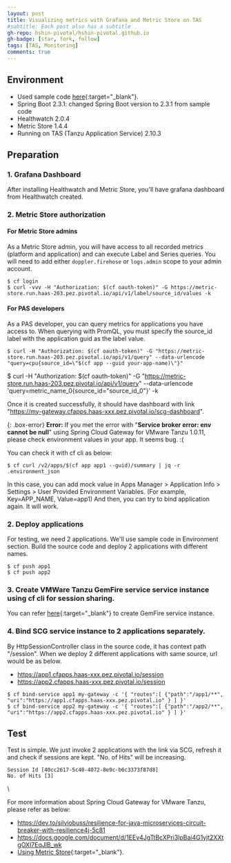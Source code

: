 ```yaml
---
layout: post
title: Visualizing metrics with Grafana and Metric Store on TAS
#subtitle: Each post also has a subtitle
gh-repo: hshin-pivotal/hshin-pivotal.github.io
gh-badge: [star, fork, follow]
tags: [TAS, Monitoring]
comments: true
---
```


## Environment
- Used sample code [here](https://github.com/resilience4j/resilience4j-spring-boot2-demo){:target="_blank"}.
- Spring Boot 2.3.1: changed Spring Boot version to 2.3.1 from sample code
- Healthwatch 2.0.4
- Metric Store 1.4.4
- Running on TAS (Tanzu Application Service) 2.10.3

## Preparation

### 1. Grafana Dashboard
After installing Healthwatch and Metric Store, you'll have grafana dashboard from Healthwatch created. 

### 2. Metric Store authorization
#### For Metric Store admins
As a Metric Store admin, you will have access to all recorded metrics (platform and application) and can execute Label and Series queries. You will need to add either `doppler.firehose` or `logs.admin` scope to your admin account.

```shell
$ cf login
$ curl -vvv -H "Authorization: $(cf oauth-token)" -G https://metric-store.run.haas-203.pez.pivotal.io/api/v1/label/source_id/values -k
```

#### For PAS developers
As a PAS developer, you can query metrics for applications you have access to. When querying with PromQL, you must specify the source_id label with the application guid as the label value.

```shell
$ curl -H "Authorization: $(cf oauth-token)" -G "https://metric-store.run.haas-203.pez.pivotal.io/api/v1/query" --data-urlencode "query=cpu{source_id=\"$(cf app --guid your-app-name)\"}"
```

$ curl -H "Authorization: $(cf oauth-token)" -G "https://metric-store.run.haas-203.pez.pivotal.io/api/v1/query" --data-urlencode 'query=metric_name_0{source_id="source_id_0"}' -k





Once it is created successfully, it should have dashboard with link "https://my-gateway.cfapps.haas-xxx.pez.pivotal.io/scg-dashboard".

{: .box-error}
**Error:** If you met the error with "<b>Service broker error: env cannot be null</b>" using Spring Cloud Gateway for VMware Tanzu 1.0.11, please check environment values in your app. It seems bug. :(

You can check it with cf cli as below:
```shell
$ cf curl /v2/apps/$(cf app app1 --guid)/summary | jq -r .environment_json
```

In this case, you can add mock value in Apps Manager > Application Info > Settings > User Provided Environment Variables. (For example, Key=APP_NAME, Value=app1) And then, you can try to bind application again. It will work. 


### 2. Deploy applications

For testing, we need 2 applications. We'll use sample code in Environment section. Build the source code and deploy 2 applications with different names.
```shell
$ cf push app1
$ cf push app2
```

### 3. Create VMWare Tanzu GemFire service service instance using cf cli for session sharing.

You can refer [here](/2020-10-29-http-session-caching-spring-data-on-tas/){:target="_blank"} to create GemFire service instance.

### 4. Bind SCG service instance to 2 applications separately.

By HttpSessionController class in the source code, it has context path "/session". When we deploy 2 different applications with same source, url would be as below.
- https://app1.cfapps.haas-xxx.pez.pivotal.io/session
- https://app2.cfapps.haas-xxx.pez.pivotal.io/session

```shell
$ cf bind-service app1 my-gateway -c '{ "routes":[ {"path":"/app1/**", "uri":"https://app1.cfapps.haas-xxx.pez.pivotal.io" } ] }'
$ cf bind-service app2 my-gateway -c '{ "routes":[ {"path":"/app2/**", "uri":"https://app2.cfapps.haas-xxx.pez.pivotal.io" } ] }'
```


## Test

Test is simple. We just invoke 2 applications with the link via SCG, refresh it and check if sessions are kept. "No. of Hits" will be increasing.

```text
Session Id [40cc2617-5c40-4072-8e9c-b6c3373f87d8]
No. of Hits [3]
```
\

For more information about Spring Cloud Gateway for VMware Tanzu, please refer as below:
- https://dev.to/silviobuss/resilience-for-java-microservices-circuit-breaker-with-resilience4j-5c81
- https://docs.google.com/document/d/1EEv4JgTtBcXPri3lpBai4G1yjt2XXtgOXl7EqJlB_wk
- [Using Metric Store](https://docs.pivotal.io/metric-store/1-4/using.html){:target="_blank"}.
